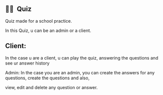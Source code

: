 ## 🧠📝 &nbsp;Quiz

  Quiz made for a school practice. 

  In this Quiz, u can be an admin or a client.

  ## Client: 
  
  In the case u are a client, u can play the quiz, answering the questions and see ur answer history

  Admin: In the case you are an admin, you can create the answers for any questions, create the questions and also,
  
  view, edit and delete any question or answer.
